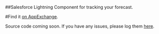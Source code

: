 ##Salesforce Lightning Component for tracking your forecast.

#Find it [on AppExchange](https://appexchange.salesforce.com/listingDetail?listingId=a0N30000000q66kEAA]).

Source code coming soon. If you have any issues, please log them [here](https://github.com/alonkama/ForecastingQuotaAttainmentLightningComponent/issues). 
